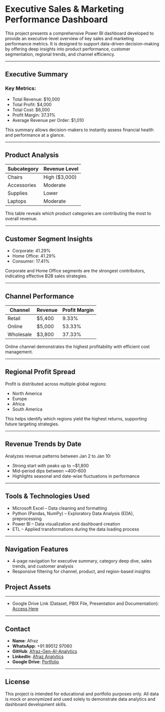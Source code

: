 # Executive Sales & Marketing Performance Dashboard

This project presents a comprehensive Power BI dashboard developed to provide an executive-level overview of key sales and marketing performance metrics. It is designed to support data-driven decision-making by offering deep insights into product performance, customer segmentation, regional trends, and channel efficiency.

---

## Executive Summary

### Key Metrics:
- Total Revenue: $10,000  
- Total Profit: $4,000  
- Total Cost: $6,000  
- Profit Margin: 37.31%  
- Average Revenue per Order: $1,010  

This summary allows decision-makers to instantly assess financial health and performance at a glance.

---

## Product Analysis

| Subcategory   | Revenue Level |
|--------------|----------------|
| Chairs        | High ($3,000) |
| Accessories   | Moderate       |
| Supplies      | Lower          |
| Laptops       | Moderate       |

This table reveals which product categories are contributing the most to overall revenue.

---

## Customer Segment Insights

- Corporate: 41.29%  
- Home Office: 41.29%  
- Consumer: 17.41%  

Corporate and Home Office segments are the strongest contributors, indicating effective B2B sales strategies.

---

## Channel Performance

| Channel    | Revenue | Profit Margin |
|------------|---------|----------------|
| Retail     | $5,400  | 9.33%          |
| Online     | $5,000  | 53.33%         |
| Wholesale  | $3,800  | 37.33%         |

Online channel demonstrates the highest profitability with efficient cost management.

---

## Regional Profit Spread

Profit is distributed across multiple global regions:
- North America
- Europe
- Africa
- South America

This helps identify which regions yield the highest returns, supporting future targeting strategies.

---

## Revenue Trends by Date

Analyzes revenue patterns between Jan 2 to Jan 10:
- Strong start with peaks up to ~$1,800  
- Mid-period dips between ~$400–$600  
- Highlights seasonal and date-wise fluctuations in performance  

---

## Tools & Technologies Used

- Microsoft Excel – Data cleaning and formatting  
- Python (Pandas, NumPy) – Exploratory Data Analysis (EDA), preprocessing  
- Power BI – Data visualization and dashboard creation  
- ETL – Applied transformations during the data loading process  

---

## Navigation Features

- 4-page navigation for executive summary, category deep dive, sales trends, and customer analysis  
- Responsive filtering for channel, product, and region-based insights  
## Project Assets

---
- Google Drive Link (Dataset, PBIX File, Presentation and Documentation):  
[Access Here](https://drive.google.com/drive/folders/1xiUmOV6-GEZs0ePtk8VYg40amyC3i37b)

---

## Contact

- **Name**: Afraz  
- **WhatsApp**: +91 89512 97060  
- **GitHub**: [Afraz-Gen-AI-Analytics](https://github.com/Afraz-Gen-AI-Analytics)  
- **LinkedIn**: [Afraz Analytics](https://www.linkedin.com/in/afraz-analytics)
- **Google Drive**: [Portfolio](https://drive.google.com/drive/folders/1szbdGJg2_2VrmIE9xfYVot_eu2GqoM3c)
---

## License

This project is intended for educational and portfolio purposes only. All data is mock or anonymized and used solely to demonstrate data analytics and dashboard development skills.
